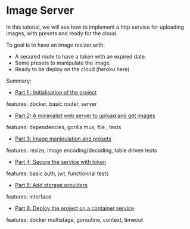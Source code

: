 # Image Server

In this tutorial, we will see how to implement a http service for 
uploading images, with presets and ready for the cloud.

To goal is to have an image resizer with:
 - A secured route to have a token with an expired date.
 - Some presets to manipulate the image.
 - Ready to be deploy on the cloud (heroku here)

Summary:

- [Part 1 : Initialisation of the project](https://github.com/scristofari/image-server/blob/master/part1/PART1.md)

features: docker, basic router, server

- [Part 2: A minimalist web server to upload and get images](https://github.com/scristofari/image-server/blob/master/part2/PART2.md)

features: dependencies, gorilla mux, file , tests

- [Part 3: Image manipulation and presets](https://github.com/scristofari/image-server/blob/master/part3/PART3.md)

features: resize, image encoding/decoding, table driven tests

- [Part 4: Secure the service with token](https://github.com/scristofari/image-server/blob/master/part4/PART4.md)

features: basic auth, jwt, functionnal tests

- [Part 5: Add storage providers](https://github.com/scristofari/image-server/blob/master/part5/PART5.md)

features: interface

- [Part 6: Deploy the project on a container service](https://github.com/scristofari/image-server/blob/master/part6/PART6.md)

features: docker multistage, goroutine, context, timeout
